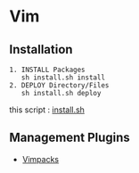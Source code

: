 # Vim

## Installation

    1. INSTALL Packages
       sh install.sh install
    2. DEPLOY Directory/Files
       sh install.sh deploy

this script : [install.sh](https://github.com/ghsable/dotfiles/blob/main/bin/vim/install.sh)

## Management Plugins

* [Vimpacks](https://github.com/ghsable/vimpacks)
